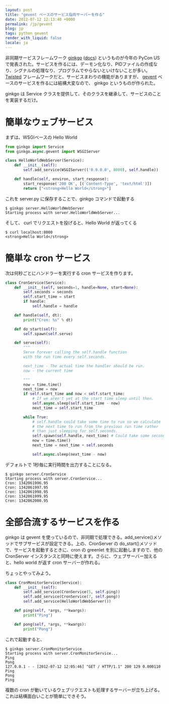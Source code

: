 ```yaml
---
layout: post
title: "gevent ベースのサービス指向サーバーを作る"
date: 2012-07-12 12:13:40 +0000
permalink: /jp/gevent
blog: jp
tags: python gevent
render_with_liquid: false
locale: ja
---
```


非同期サービスフレームワーク [ginkgo](https://github.com/progrium/ginkgo/)
([docs](http://ginkgo.readthedocs.org/)) というものが今年の PyCon US
で発表された。サービスを作るには、デーモン化なり、PIDファイルの作成なり、シグナルの処理なり、プログラムでやらないといけないことが多い。
[Twisted](http://twistedmatrix.com/) フレームワークだと、サービスまわりの機能がありますが、
[gevent](http://www.gevent.org/) ベースのサービスを作るには結構大変なので、 ginkgo
というものが作られた。

ginkgo は Service クラスを提供して、そのクラスを継承して、サービスのことを実装するだけ。

# 簡単なウェブサービス

まずは、WSGIベースの Hello World

```python
from ginkgo import Service
from ginkgo.async.gevent import WSGIServer

class HelloWorldWebServer(Service):
    def __init__(self):
        self.add_service(WSGIServer(('0.0.0.0', 8000), self.handle))

    def handle(self, environ, start_response):
        start_response('200 OK', [('Content-Type', 'text/html')])
        return ["<strong>Hello World</strong>"]
```

これを server.py に保存することで、ginkgo コマンドで起動する

```text
$ ginkgo server.HelloWorldWebServer
Starting process with server.HelloWorldWebServer...
```

そして、 curl でリクエストを投げると、Hello World が返ってくる

```text
$ curl localhost:8000
<strong>Hello World</strong>
```

# 簡単な cron サービス

次は何秒ごとにハンドラーを実行する cron サービスを作ります。

```python
class CronService(Service):
    def __init__(self, seconds=1, handle=None, start=None):
        self.seconds = seconds
        self.start_time = start
        if handle:
            self.handle = handle

    def handle(self, dt):
        print("Cron: %s" % dt)

    def do_start(self):
        self.spawn(self.serve)

    def serve(self):
        """
        Serve forever calling the self.handle function
        with the run time every self.seconds.

        next_time - The actual time the handler should be run.
        now - the current time

        """
        now = time.time()
        next_time = now
        if self.start_time and now < self.start_time:
            # If we aren't yet at the start time sleep until then.
            self.async.sleep(self.start_time - now)
            next_time = self.start_time

        while True:
            # self.handle could take some time to run so we calculate
            # the next time to run from the previous run time rather
            # than just sleeping for self.seconds.
            self.spawn(self.handle, next_time) # Could take some seconds?
            now = time.time()
            next_time = next_time + self.seconds

            self.async.sleep(next_time - now)
```

デフォルトで 1秒毎に実行時間を出力することになる。

```text
$ ginkgo server.CronService
Starting process with server.CronService...
Cron: 1342061996.95
Cron: 1342061997.95
Cron: 1342061998.95
Cron: 1342061999.95
Cron: 1342062000.95
```

# 全部合流するサービスを作る

ginkgo は gevent
を使っているので、非同期で処理できる。add_service()メソッドでサブサービスが設定できる。上の、CronServer
の do_start()メソッドで、サービスを起動するときに、cron の greenlet を別に起動しますので、他の CronServer
インスタンスと同時に使えます。さらに、ウェブサーバー加えると、hello world が返す cron サーバーが作れる。

ちょっとやってみよう。

```python
class CronMonitorService(Service):
    def __init__(self):
        self.add_service(CronService(5, self.ping))
        self.add_service(CronService(7, self.pong))
        self.add_service(HelloWorldWebServer())

    def ping(self, *args, **kwargs):
        print("Ping")

    def pong(self, *args, **kwargs):
        print("Pong")
```

これで起動すると、

```text
$ ginkgo server.CronMonitorService
Starting process with server.CronMonitorService...
Ping
Pong
127.0.0.1 - - [2012-07-12 12:05:46] "GET / HTTP/1.1" 200 129 0.000110
Ping
Pong
Ping
```

複数の cron が動いているウェブリクエストも処理するサーバーが立ち上げる。これは結構面白いことが簡単にできそう。
